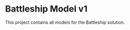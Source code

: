 ﻿Battleship Model v1
===================


This project contains all models for the Battleship solution.
